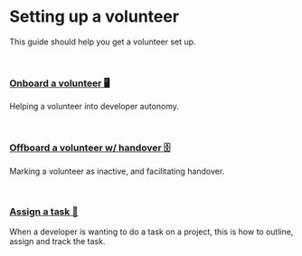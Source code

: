 # Setting up a volunteer
This guide should help you get a volunteer set up.

<br>

### [Onboard a volunteer 🖥️](https://github.com/ACADEV1/.github/blob/dev/docs/management/volunteer/onboard/README.md)
Helping a volunteer into developer autonomy.

<br>

### [Offboard a volunteer w/ handover 🗄️](https://github.com/ACADEV1/.github/blob/dev/docs/management/volunteer/offboard/README.md)
Marking a volunteer as inactive, and facilitating handover.

<br>

### [Assign a task 📖](https://github.com/ACADEV1/.github/blob/dev/docs/management/volunteer/task/README.md)
When a developer is wanting to do a task on a project, this is how to outline, assign and track the task.

